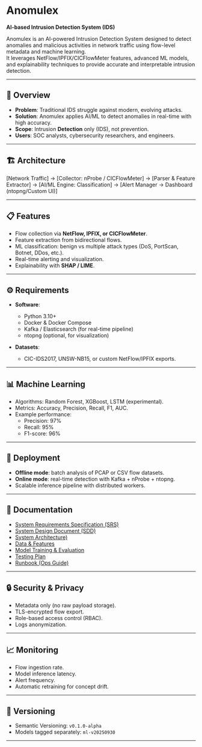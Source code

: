 # Anomulex  
**AI-based Intrusion Detection System (IDS)**  

Anomulex is an AI-powered Intrusion Detection System designed to detect anomalies and malicious activities in network traffic using flow-level metadata and machine learning.  
It leverages NetFlow/IPFIX/CICFlowMeter features, advanced ML models, and explainability techniques to provide accurate and interpretable intrusion detection.  

---

## 🚀 Overview
- **Problem**: Traditional IDS struggle against modern, evolving attacks.  
- **Solution**: Anomulex applies AI/ML to detect anomalies in real-time with high accuracy.  
- **Scope**: Intrusion **Detection** only (IDS), not prevention.  
- **Users**: SOC analysts, cybersecurity researchers, and engineers.  

---

## 🏗️ Architecture

[Network Traffic]
→
[Collector: nProbe / CICFlowMeter]
→
[Parser & Feature Extractor]
→
[AI/ML Engine: Classification]
→
[Alert Manager → Dashboard (ntopng/Custom UI)]

---

## 📋 Features
- Flow collection via **NetFlow, IPFIX, or CICFlowMeter**.  
- Feature extraction from bidirectional flows.  
- ML classification: benign vs multiple attack types (DoS, PortScan, Botnet, DDos, etc.).  
- Real-time alerting and visualization.  
- Explainability with **SHAP / LIME**.  

---

## ⚙️ Requirements
- **Software**:  
  - Python 3.10+  
  - Docker & Docker Compose  
  - Kafka / Elasticsearch (for real-time pipeline)  
  - ntopng (optional, for visualization)  

- **Datasets**:  
  - CIC-IDS2017, UNSW-NB15, or custom NetFlow/IPFIX exports.  

---

## 📊 Machine Learning
- Algorithms: Random Forest, XGBoost, LSTM (experimental).  
- Metrics: Accuracy, Precision, Recall, F1, AUC.  
- Example performance:  
  - Precision: 97%  
  - Recall: 95%  
  - F1-score: 96%  

---

## 🔧 Deployment
- **Offline mode**: batch analysis of PCAP or CSV flow datasets.  
- **Online mode**: real-time detection with Kafka + nProbe + ntopng.  
- Scalable inference pipeline with distributed workers.  

---

## 📑 Documentation
- [System Requirements Specification (SRS)](docs/SRS.md)  
- [System Design Document (SDD)](docs/SDD.md)
- [System Architecture)](docs/SYSTEM_ARCHITECTURE.md) 
- [Data & Features](docs/DATA_FEATURES.md)  
- [Model Training & Evaluation](docs/MODEL.md)  
- [Testing Plan](docs/TESTING.md)  
- [Runbook (Ops Guide)](docs/RUNBOOK.md)
 

---

## 🔒 Security & Privacy
- Metadata only (no raw payload storage).  
- TLS-encrypted flow export.  
- Role-based access control (RBAC).  
- Logs anonymization.  

---

## 📈 Monitoring
- Flow ingestion rate.  
- Model inference latency.  
- Alert frequency.  
- Automatic retraining for concept drift.  

---

## 📌 Versioning
- Semantic Versioning: `v0.1.0-alpha`  
- Models tagged separately: `ml-v20250930`  

---


